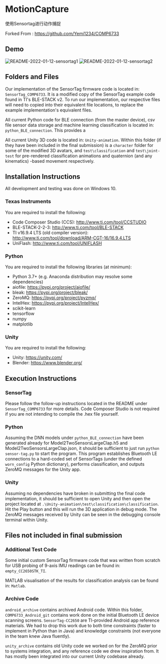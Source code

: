 # MotionCapture

使用Sensortag进行动作捕捉

Forked From : https://github.com/Yemi1234/COMP6733

## Demo

![README-2022-01-12-sensortag1](https://cdn.jsdelivr.net/gh/bicirci/PicBed@master/MarkDown/README-2022-01-12-sensortag1.png)
![README-2022-01-12-sensortag2](https://cdn.jsdelivr.net/gh/bicirci/PicBed@master/MarkDown/README-2022-01-12-sensortag2.png)

## Folders and Files

Our implementation of the SensorTag firmware code is located in: `SensorTag_COMP6733`. It is a modified copy of the SensorTag example code found in TI's BLE-STACK v2. To run our implementation, our respective files will need to copied into their equivalent file locations, to replace the example implementation's equivalent files.

All current Python code for BLE connection (from the master device), csv file sensor data storage and machine learning classification is located in: `python_BLE_connection`. This provides a 

All current Unity 3D code is located in: `Unity-animation`. Within this folder (if they have been included in the final submission) is a `character` folder for some of the modified 3D avatars, and `test\classification` and `test\joint-test` for pre-rendered classification animations and quaternion (and any kinematics) -based movement respectively.

## Installation Instructions

All development and testing was done on Windows 10.

### Texas Instruments

You are required to install the following:

 * Code Composer Studio (CCS): http://www.ti.com/tool/CCSTUDIO
 * BLE-STACK-2-2-3: http://www.ti.com/tool/BLE-STACK
 * TI v16.9.4 LTS (old compiler version): http://www.ti.com/tool/download/ARM-CGT-16/16.9.4.LTS
 * UniFlash: http://www.ti.com/tool/UNIFLASH

### Python

You are required to install the following libraries (at minimum):

 * Python 3.7+ (e.g. Anaconda distribution may resolve some dependencies)
 * aiofile: https://pypi.org/project/aiofile/
 * bleak: https://pypi.org/project/bleak/
 * ZeroMQ: https://pypi.org/project/pyzmq/
 * IntelHex: https://pypi.org/project/IntelHex/
 * scikit-learn
 * tensorflow
 * numpy
 * matplotlib

### Unity

You are required to install the following:

 * Unity: https://unity.com/
 * Blender: https://www.blender.org/


## Execution Instructions

### SensorTag

Please follow the follow-up instructions located in the README under `SensorTag_COMP6733` for more details. Code Composer Studio is not required if you are not intending to compile the .hex file yourself.

### Python

Assuming the DNN models under `python_BLE_connection` have been generated already for Model2TwoSensorsLargeClap.h5 and Model2TwoSensorsLargeClap.json, it should be sufficient to just run `python sensor-tag.py` to start the program. This program establishes Bluetooth LE connections to a hard-coded set of SensorTags (under the defined `worn_config` Python dictionary), performs classification, and outputs ZeroMQ messages for the Unity app.

### Unity

Assuming no dependencies have broken in submitting the final code implementation, it should be sufficient to open Unity and then open the project located at `.\Unity-animation\test\classification\classification`. Hit the Play button and this will run the 3D application in debug mode. The ZeroMQ messages received by Unity can be seen in the debugging console terminal within Unity.


## Files not included in final submission

### Additional Test Code

Some initial custom SensorTag firmware code that was written from scratch for USB probing of 9-axis IMU readings can be found in: `empty_CC2650STK_TI`.

MATLAB visualisation of the results for classification analysis can be found in: `Matlab`.

### Archive Code

`android_archive` contains archived Android code. Within this folder, `COMP6733_Android_git` contains work done on the initial Bluetooth LE device scanning screens. `SensorTag-CC2650` are TI-provided Android app reference materials. We had to drop this work due to both time constraints (faster to implement in Python than in Java) and knowledge constraints (not everyone in the team knew Java fluently).

`unity_archive` contains old Unity code we worked on for the ZeroMQ prior to systems integration, and any reference code we drew inspiration from. It has mostly been integrated into our current Unity codebase already.